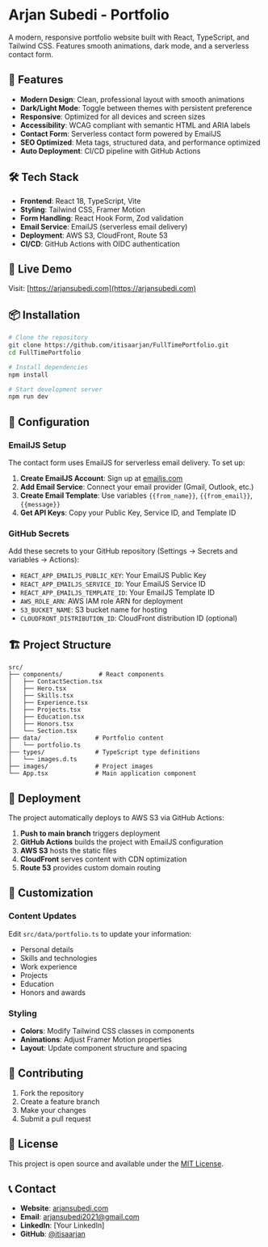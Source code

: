 # Arjan Subedi - Portfolio

A modern, responsive portfolio website built with React, TypeScript, and Tailwind CSS. Features smooth animations, dark mode, and a serverless contact form.

## 🌟 Features

- **Modern Design**: Clean, professional layout with smooth animations
- **Dark/Light Mode**: Toggle between themes with persistent preference
- **Responsive**: Optimized for all devices and screen sizes
- **Accessibility**: WCAG compliant with semantic HTML and ARIA labels
- **Contact Form**: Serverless contact form powered by EmailJS
- **SEO Optimized**: Meta tags, structured data, and performance optimized
- **Auto Deployment**: CI/CD pipeline with GitHub Actions

## 🛠️ Tech Stack

- **Frontend**: React 18, TypeScript, Vite
- **Styling**: Tailwind CSS, Framer Motion
- **Form Handling**: React Hook Form, Zod validation
- **Email Service**: EmailJS (serverless email delivery)
- **Deployment**: AWS S3, CloudFront, Route 53
- **CI/CD**: GitHub Actions with OIDC authentication

## 🚀 Live Demo

Visit: [https://arjansubedi.com](https://arjansubedi.com)

## 📦 Installation

```bash
# Clone the repository
git clone https://github.com/itisaarjan/FullTimePortfolio.git
cd FullTimePortfolio

# Install dependencies
npm install

# Start development server
npm run dev
```

## 🔧 Configuration

### EmailJS Setup

The contact form uses EmailJS for serverless email delivery. To set up:

1. **Create EmailJS Account**: Sign up at [emailjs.com](https://www.emailjs.com/)
2. **Add Email Service**: Connect your email provider (Gmail, Outlook, etc.)
3. **Create Email Template**: Use variables `{{from_name}}`, `{{from_email}}`, `{{message}}`
4. **Get API Keys**: Copy your Public Key, Service ID, and Template ID

### GitHub Secrets

Add these secrets to your GitHub repository (Settings → Secrets and variables → Actions):

- `REACT_APP_EMAILJS_PUBLIC_KEY`: Your EmailJS Public Key
- `REACT_APP_EMAILJS_SERVICE_ID`: Your EmailJS Service ID
- `REACT_APP_EMAILJS_TEMPLATE_ID`: Your EmailJS Template ID
- `AWS_ROLE_ARN`: AWS IAM role ARN for deployment
- `S3_BUCKET_NAME`: S3 bucket name for hosting
- `CLOUDFRONT_DISTRIBUTION_ID`: CloudFront distribution ID (optional)

## 🏗️ Project Structure

```
src/
├── components/          # React components
│   ├── ContactSection.tsx
│   ├── Hero.tsx
│   ├── Skills.tsx
│   ├── Experience.tsx
│   ├── Projects.tsx
│   ├── Education.tsx
│   ├── Honors.tsx
│   └── Section.tsx
├── data/               # Portfolio content
│   └── portfolio.ts
├── types/              # TypeScript type definitions
│   └── images.d.ts
├── images/             # Project images
└── App.tsx             # Main application component
```

## 🚀 Deployment

The project automatically deploys to AWS S3 via GitHub Actions:

1. **Push to main branch** triggers deployment
2. **GitHub Actions** builds the project with EmailJS configuration
3. **AWS S3** hosts the static files
4. **CloudFront** serves content with CDN optimization
5. **Route 53** provides custom domain routing

## 📝 Customization

### Content Updates

Edit `src/data/portfolio.ts` to update your information:

- Personal details
- Skills and technologies
- Work experience
- Projects
- Education
- Honors and awards

### Styling

- **Colors**: Modify Tailwind CSS classes in components
- **Animations**: Adjust Framer Motion properties
- **Layout**: Update component structure and spacing

## 🤝 Contributing

1. Fork the repository
2. Create a feature branch
3. Make your changes
4. Submit a pull request

## 📄 License

This project is open source and available under the [MIT License](LICENSE).

## 📞 Contact

- **Website**: [arjansubedi.com](https://arjansubedi.com)
- **Email**: arjansubedi2021@gmail.com
- **LinkedIn**: [Your LinkedIn]
- **GitHub**: [@itisaarjan](https://github.com/itisaarjan)
